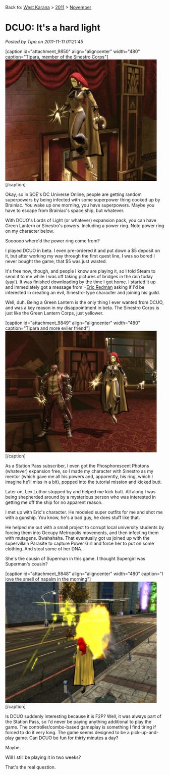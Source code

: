 Back to: [West Karana](/posts/westkarana.md) > [2011](/posts/2011/westkarana.md) > [November](./westkarana.md)
# DCUO: It's a hard light

*Posted by Tipa on 2011-11-11 01:21:45*

[caption id="attachment\_9850" align="aligncenter" width="480" caption="Tipara, member of the Sinestro Corps"][![](../../../uploads/2011/11/MPYR0122_POSTFX-PC-10-18.01.350.jpg "Tipara, member of the Sinestro Corps")](../../../uploads/2011/11/MPYR0122_POSTFX-PC-10-18.01.350.jpg)[/caption]

Okay, so in SOE's DC Universe Online, people are getting random superpowers by being infected with some superpower thing cooked up by Brainiac. You wake up one morning, you have superpowers. Maybe you have to escape from Brainiac's space ship, but whatever.

With DCUO's Lords of Light (or whatever) expansion pack, you can have Green Lantern or Sinestro's powers. Including a power ring. Note power ring on my character below.

Soooooo where'd the power ring come from? 

I played DCUO in beta. I even pre-ordered it and put down a $5 deposit on it, but after working my way through the first quest line, I was so bored I never bought the game, that $5 was just wasted.

It's free now, though, and people I know are playing it, so I told Steam to send it to me while I was off taking pictures of bridges in the rain today (yay!). It was finished downloading by the time I got home. I started it up and immediately got a message from +[Eric Redman](https://plus.google.com/113866940190428695218) asking if I'd be interested in creating an evil, Sinestro-type character and joining his guild.

Well, duh. Being a Green Lantern is the only thing I ever wanted from DCUO, and was a key reason in my disappointment in beta. The Sinestro Corps is just like the Green Lantern Corps, just yellower.

[caption id="attachment\_9849" align="aligncenter" width="480" caption="Tipara and more eviler friend"][![](../../../uploads/2011/11/MPYR0122_POSTFX-PC-10-16.54.450.jpg "Tipara and more eviler friend")](../../../uploads/2011/11/MPYR0122_POSTFX-PC-10-16.54.450.jpg)[/caption]

As a Station Pass subscriber, I even got the Phosphorescent Photons (whatever) expansion free, so I made my character with Sinestro as my mentor (which gave me all his powers and, apparently, his ring, which I imagine he'll miss in a bit), popped into the tutorial mission and kicked butt.

Later on, Lex Luthor stopped by and helped me kick butt. All along I was being shepherded around by a mysterious person who was interested in getting me off the ship for no apparent reason.

I met up with Eric's character. He modeled super outfits for me and shot me with a gunship. You know, he's a bad guy, he does stuff like that.

He helped me out with a small project to corrupt local university students by forcing them into Occupy Metropolis movements, and then infecting them with mutagens. Bwahahaha. That eventually got us joined up with the supervillain Parasite to capture Power Girl and force her to put on some clothing. And steal some of her DNA.

She's the cousin of Superman in this game. I thought Supergirl was Superman's cousin?

[caption id="attachment\_9848" align="aligncenter" width="480" caption="I love the smell of napalm in the morning"][![](../../../uploads/2011/11/MMET101_AUDIO-PC-10-17.02.590.jpg "I love the smell of napalm in the morning")](../../../uploads/2011/11/MMET101_AUDIO-PC-10-17.02.590.jpg)[/caption]

Is DCUO suddenly interesting because it is F2P? Well, it was always part of the Station Pass, so I'd never be paying anything additional to play the game. The controller/combo-based gameplay is something I find tiring if forced to do it very long. The game seems designed to be a pick-up-and-play game. Can DCUO be fun for thirty minutes a day?

Maybe.

Will I still be playing it in two weeks?

That's the real question.

